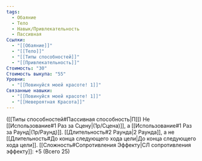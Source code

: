 ```yaml
---
tags:
  - Обаяние
  - Тело
  - Навык/Привлекательность
  - Пассивная
Ссылки:
  - "[[Обаяние]]"
  - "[[Тело]]"
  - "[[Типы способностей]]"
  - "[[Привлекательность]]"
Стоимость: "30"
Стоимость выкупа: "55"
Уровни:
  - "[[Повинуйся моей красоте! 1]]"
Связанные навыки:
  - "[[Повинуйся моей красоте! 1]]"
  - "[[Невероятная Красота]]"
---
```

([[Типы способностей#Пассивная способность|П]]) Не [[Использование#1 Раз за Сцену|(1р/Сцена)]], а [[Использование#1 Раз за Раунд|(1р/Раунд)]].
[[Длительность#2 Раунда|2 Раунда]], а не [[Длительность#До конца следующего хода цели|До конца следующего хода цели]]. 
[[Сложность#Cопротивления Эффекту|СЛ сопротивления эффекту]]: +5 (Всего 25)